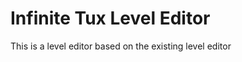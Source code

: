Infinite Tux Level Editor
=========================================
This is a level editor based on the existing level editor

